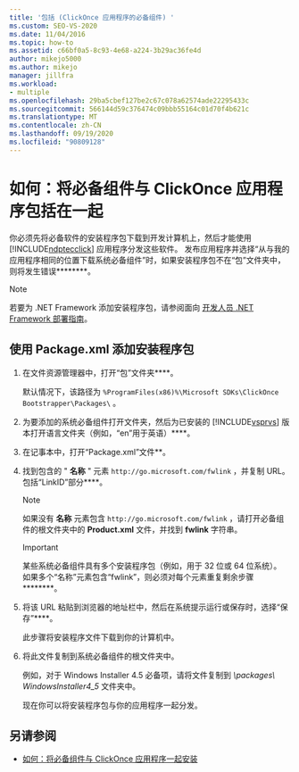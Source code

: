 ```yaml
---
title: '包括 (ClickOnce 应用程序的必备组件) '
ms.custom: SEO-VS-2020
ms.date: 11/04/2016
ms.topic: how-to
ms.assetid: c66bf0a5-8c93-4e68-a224-3b29ac36fe4d
author: mikejo5000
ms.author: mikejo
manager: jillfra
ms.workload:
- multiple
ms.openlocfilehash: 29ba5cbef127be2c67c078a62574ade22295433c
ms.sourcegitcommit: 566144d59c376474c09bbb55164c01d70f4b621c
ms.translationtype: MT
ms.contentlocale: zh-CN
ms.lasthandoff: 09/19/2020
ms.locfileid: "90809128"
---
```

# <a name="how-to-include-prerequisites-with-a-clickonce-application"></a>如何：将必备组件与 ClickOnce 应用程序包括在一起
你必须先将必备软件的安装程序包下载到开发计算机上，然后才能使用 [!INCLUDE[ndptecclick](../deployment/includes/ndptecclick_md.md)] 应用程序分发这些软件。 发布应用程序并选择“从与我的应用程序相同的位置下载系统必备组件”时，如果安装程序包不在“包”文件夹中，则将发生错误********。

> [!NOTE]
> 若要为 .NET Framework 添加安装程序包，请参阅面向 [开发人员 .NET Framework 部署指南](/dotnet/framework/deployment/deployment-guide-for-developers)。

## <a name="to-add-an-installer-package-by-using-packagexml"></a><a name="Package"></a> 使用 Package.xml 添加安装程序包

1. 在文件资源管理器中，打开“包”文件夹****。

    默认情况下，该路径为 `%ProgramFiles(x86)%\Microsoft SDKs\ClickOnce Bootstrapper\Packages\` 。

2. 为要添加的系统必备组件打开文件夹，然后为已安装的 [!INCLUDE[vsprvs](../code-quality/includes/vsprvs_md.md)] 版本打开语言文件夹（例如，“en”用于英语）****。

3. 在记事本中，打开“Package.xml”文件**。

4. 找到包含的 " **名称** " 元素 `http://go.microsoft.com/fwlink` ，并复制 URL。 包括“LinkID”部分****。

   > [!NOTE]
   > 如果没有 **名称** 元素包含 `http://go.microsoft.com/fwlink` ，请打开必备组件的根文件夹中的 **Product.xml** 文件，并找到 **fwlink** 字符串。

   > [!IMPORTANT]
   > 某些系统必备组件具有多个安装程序包（例如，用于 32 位或 64 位系统）。 如果多个“名称”元素包含“fwlink”，则必须对每个元素重复剩余步骤********。

5. 将该 URL 粘贴到浏览器的地址栏中，然后在系统提示运行或保存时，选择“保存”****。

    此步骤将安装程序文件下载到你的计算机中。

6. 将此文件复制到系统必备组件的根文件夹中。

    例如，对于 Windows Installer 4.5 必备项，请将文件复制到 *\packages\ WindowsInstaller4_5* 文件夹中。

    现在你可以将安装程序包与你的应用程序一起分发。

## <a name="see-also"></a>另请参阅
- [如何：将必备组件与 ClickOnce 应用程序一起安装](../deployment/how-to-install-prerequisites-with-a-clickonce-application.md)

